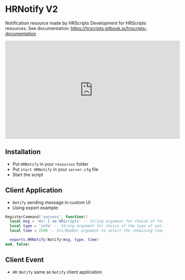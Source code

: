 # HRNotify V2
Notification resource made by HRScripts Development for HRScripts resources.
See documentation: https://hrscripts.gitbook.io/hrscripts-documentation

<iframe width="560" height="315" src="https://www.youtube.com/embed/Zc9DOo_HTxI?si=QOQ44KXZ9cgfnMxo" title="YouTube video player" frameborder="0" allow="accelerometer; autoplay; clipboard-write; encrypted-media; gyroscope; picture-in-picture; web-share" allowfullscreen></iframe>

## Installation
- Put `HRNotify` in your `resources` folder
- Put `start HRNotify` in your `server.cfg` file
- Start the script

## Client Application
- `Notify` sending message in custom UI
- Using export example:
```lua
RegisterCommand('success', function()
  local msg = 'Hi! I am HRScripts' -- String argument for choice of the notify text
  local type = 'info' -- String argument for choice of the type of notify. Types: success, info, error, warning
  local time = 2500 -- Int/Number argument to select the remaining time before the notification closes

  exports.HRNotify:Notify(msg, type, time)
end, false)
```

## Client Event
- `HR:Notify` same as `Notify` client application
